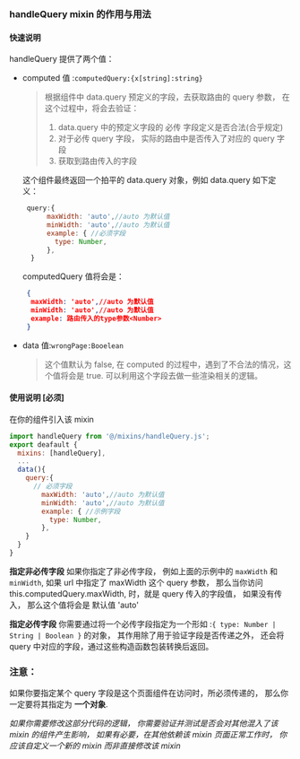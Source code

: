 ### handleQuery mixin 的作用与用法

#### 快速说明

handleQuery 提供了两个值：

- computed 值 :`computedQuery:{x[string]:string}`

  > 根据组件中 data.query 预定义的字段，去获取路由的 query 参数， 在这个过程中，将会去验证：
  >
  > 1. data.query 中的预定义字段的 必传 字段定义是否合法(合乎规定)
  > 2. 对于必传 query 字段， 实际的路由中是否传入了对应的 query 字段
  > 3. 获取到路由传入的字段

  这个组件最终返回一个拍平的 data.query 对象，例如 data.query 如下定义：

  ```js
   query:{
        maxWidth: 'auto',//auto 为默认值
        minWidth: 'auto',//auto 为默认值
        example: { //必须字段
          type: Number,
        },
    }
  ```

  computedQuery 值将会是：

  ```json
   {
    maxWidth: 'auto',//auto 为默认值
    minWidth: 'auto',//auto 为默认值
    example: 路由传入的type参数<Number>
   }
  ```

- data 值:`wrongPage:Booelean`
  > 这个值默认为 false, 在 computed 的过程中，遇到了不合法的情况，这个值将会是 true. 可以利用这个字段去做一些渲染相关的逻辑。

#### 使用说明 [必须]

在你的组件引入该 mixin

```js
import handleQuery from '@/mixins/handleQuery.js';
export deafault {
  mixins: [handleQuery],
  ...
  data(){
    query:{
      // 必须字段
        maxWidth: 'auto',//auto 为默认值
        minWidth: 'auto',//auto 为默认值
        example: { //示例字段
          type: Number,
        },
    }
  }
}

```

**指定非必传字段**
如果你指定了非必传字段， 例如上面的示例中的 `maxWidth` 和 `minWidth`, 如果 url 中指定了 maxWidth 这个 query 参数， 那么当你访问 this.computedQuery.maxWidth, 时，就是 query 传入的字段值， 如果没有传入， 那么这个值将会是 默认值 'auto'

**指定必传字段**
你需要通过将一个必传字段指定为一个形如 :`{ type: Number | String | Boolean }` 的对象， 其作用除了用于验证字段是否传递之外， 还会将 query 中对应的字段，通过这些构造函数包装转换后返回。

### 注意：

如果你要指定某个 query 字段是这个页面组件在访问时，所必须传递的， 那么你一定要将其指定为 **一个对象**.

_如果你需要修改这部分代码的逻辑， 你需要验证并测试是否会对其他混入了该 mixin 的组件产生影响， 如果有必要，在其他依赖该 mixin 页面正常工作时， 你应该自定义一个新的 mixin 而非直接修改该 mixin_
